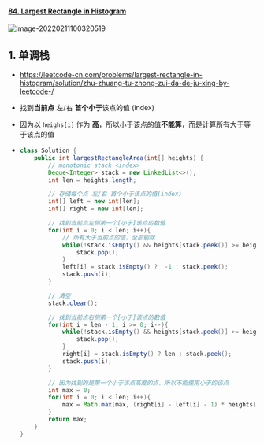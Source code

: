 #### [84. Largest Rectangle in Histogram](https://leetcode-cn.com/problems/largest-rectangle-in-histogram/)

![image-20220211100320519](https://raw.githubusercontent.com/TWDH/Leetcode-From-Zero/pictures/img/image-20220211100320519.png)

## 1. 单调栈

- https://leetcode-cn.com/problems/largest-rectangle-in-histogram/solution/zhu-zhuang-tu-zhong-zui-da-de-ju-xing-by-leetcode-/

- 找到**当前点** 左/右 **首个小于**该点的值 (index)

- 因为以 `heighs[i]` 作为 **高**，所以小于该点的值**不能算**，而是计算所有大于等于该点的值

- ```java
  class Solution {
      public int largestRectangleArea(int[] heights) {
          // monotonic stack <index>
          Deque<Integer> stack = new LinkedList<>();
          int len = heights.length;
  
          // 存储每个点 左/右 首个小于该点的值(index)
          int[] left = new int[len];
          int[] right = new int[len];
  
          // 找到当前点左侧第一个[小于]该点的数值
          for(int i = 0; i < len; i++){
              // 所有大于当前点的值，全部剔除
              while(!stack.isEmpty() && heights[stack.peek()] >= heights[i]){
                  stack.pop();
              }
              left[i] = stack.isEmpty() ?  -1 : stack.peek();
              stack.push(i);
          }
  
          // 清空
          stack.clear();
  
          // 找到当前点右侧第一个[小于]该点的数值
          for(int i = len - 1; i >= 0; i--){
              while(!stack.isEmpty() && heights[stack.peek()] >= heights[i]){
                  stack.pop();
              }
              right[i] = stack.isEmpty() ? len : stack.peek();
              stack.push(i);
          }
  
          // 因为找到的是第一个小于该点高度的点，所以不能使用小于的该点
          int max = 0;
          for(int i = 0; i < len; i++){
              max = Math.max(max, (right[i] - left[i] - 1) * heights[i]);
          }
          return max;
      }
  }
  ```

